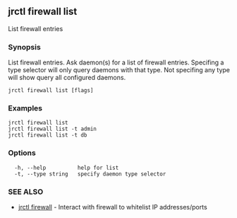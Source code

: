 ## jrctl firewall list

List firewall entries

### Synopsis

List firewall entries. Ask daemon(s) for a list of firewall entries. Specifing a
type selector will only query daemons with that type. Not specifing any type
will show query all configured daemons.

```
jrctl firewall list [flags]
```

### Examples

```
jrctl firewall list
jrctl firewall list -t admin
jrctl firewall list -t db
```

### Options

```
  -h, --help          help for list
  -t, --type string   specify daemon type selector
```

### SEE ALSO

* [jrctl firewall](jrctl_firewall.md)	 - Interact with firewall to whitelist IP addresses/ports

